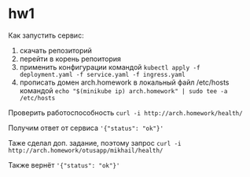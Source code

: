 # hw1

Как запустить сервис:
1) скачать репозиторий
2) перейти в корень репоитория
3) применить конфигурации командой `kubectl apply -f deployment.yaml -f service.yaml -f ingress.yaml`
4) прописать домен arch.homework в локальный файл /etc/hosts командой `echo "$(minikube ip) arch.homework" | sudo tee -a /etc/hosts`

Проверить работоспособность `curl -i http://arch.homework/health/`

Получим ответ от сервиса `'{"status": "ok"}'`

Таже сделал доп. задание, поэтому запрос `curl -i http://arch.homework/otusapp/mikhail/health/`

Также вернёт `'{"status": "ok"}'`
